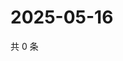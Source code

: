 # 2025-05-16

共 0 条

<!-- BEGIN ZHIHUVIDEO -->
<!-- 最后更新时间 Fri May 16 2025 00:14:29 GMT+0800 (China Standard Time) -->

<!-- END ZHIHUVIDEO -->
